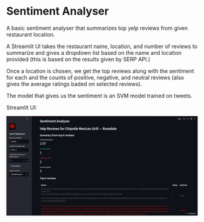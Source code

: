 # Sentiment Analyser
A basic sentiment analyser that summarizes top yelp reviews from given restaurant location.

A Streamlit UI takes the restaurant name, location, and number of reviews to summarize and gives a dropdown list based on the name and location provided (this is based on the results given by SERP API.)

Once a location is chosen, we get the top reviews along with the sentiment for each and the counts of positive, negative, and neutral reviews (also gives the average ratings baded on selected reviews). 

The model that gives us the sentiment is an SVM model trained on tweets. 

Streamlit UI:

<img src="UI_SS.png" width="600"/>
